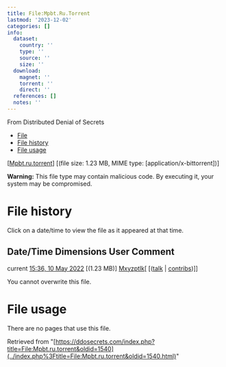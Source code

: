 ```yaml
---
title: File:Mpbt.Ru.Torrent
lastmod: '2023-12-02'
categories: []
info:
  dataset:
    country: ''
    type: ''
    source: ''
    size: ''
  download:
    magnet: ''
    torrent: ''
    direct: ''
  references: []
  notes: ''
---
```




From Distributed Denial of Secrets

- [File](./File:Mpbt.ru.torrent.html#file)
- [File history](./File:Mpbt.ru.torrent.html#filehistory)
- [File usage](./File:Mpbt.ru.torrent.html#filelinks)

[[Mpbt.ru.torrent](../images/8/84/Mpbt.ru.torrent "Mpbt.ru.torrent")]
‎[(file size: 1.23 MB, MIME type:
[application/x-bittorrent])]

**Warning:** This file type may contain malicious code. By executing it,
your system may be compromised.

# File history

Click on a date/time to view the file as it appeared at that time.

Date/Time Dimensions User Comment
---
current [15:36, 10 May 2022](../images/8/84/Mpbt.ru.torrent) [(1.23 MB)] [Mxyzptlk](../index.php%3Ftitle=User:Mxyzptlk&action=edit&redlink=1.html "User:Mxyzptlk (page does not exist)")[ [([talk](../index.php%3Ftitle=User_talk:Mxyzptlk&action=edit&redlink=1.html "User talk:Mxyzptlk (page does not exist)") | [contribs](./Special:Contributions/Mxyzptlk.html "Special:Contributions/Mxyzptlk"))]]

You cannot overwrite this file.

# File usage

There are no pages that use this file.

Retrieved from
"[https://ddosecrets.com/index.php?title=File:Mpbt.ru.torrent&oldid=1540](../index.php%3Ftitle=File:Mpbt.ru.torrent&oldid=1540.html)"


